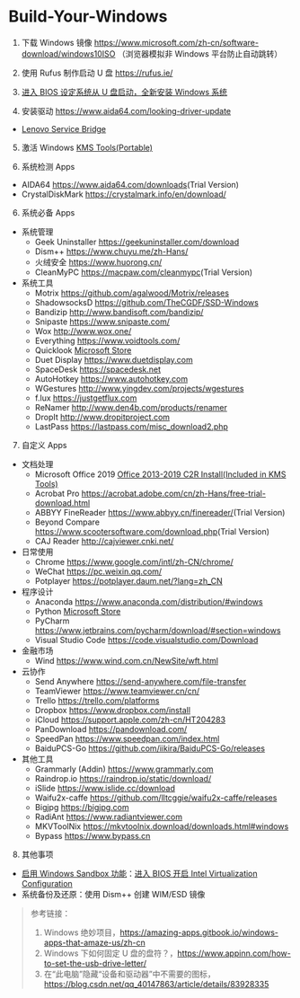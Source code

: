 # Build-Your-Windows

1. 下载 Windows 镜像 <https://www.microsoft.com/zh-cn/software-download/windows10ISO> （浏览器模拟非 Windows 平台防止自动跳转）

2. 使用 Rufus 制作启动 U 盘 <https://rufus.ie/>

3. [进入 BIOS 设定系统从 U 盘启动，全新安装 Windows 系统](http://www.upanok.com/jiaocheng/68.html)

4. 安装驱动 <https://www.aida64.com/looking-driver-update>
- [Lenovo Service Bridge](https://pcsupport.lenovo.com/us/zh/solutions/ht104055#d)

5. 激活 Windows [KMS Tools(Portable)](https://kms-activator.net/)

5. 系统检测 Apps
- AIDA64 <https://www.aida64.com/downloads>(Trial Version)
- CrystalDiskMark <https://crystalmark.info/en/download/>

6. 系统必备 Apps
- 系统管理
    - Geek Uninstaller <https://geekuninstaller.com/download>
    - Dism++ <https://www.chuyu.me/zh-Hans/>
    - 火绒安全 <https://www.huorong.cn/>
    - CleanMyPC <https://macpaw.com/cleanmypc>(Trial Version)
- 系统工具
    - Motrix <https://github.com/agalwood/Motrix/releases>
    - ShadowsocksD <https://github.com/TheCGDF/SSD-Windows>
    - Bandizip <http://www.bandisoft.com/bandizip/>
    - Snipaste <https://www.snipaste.com/>
    - Wox <http://www.wox.one/>
    - Everything <https://www.voidtools.com/>
    - Quicklook [Microsoft Store](https://www.microsoft.com/zh-cn/p/quicklook/9nv4bs3l1h4s?activetab=pivot:overviewtab)
    - Duet Display <https://www.duetdisplay.com>
    - SpaceDesk <https://spacedesk.net>
    - AutoHotkey <https://www.autohotkey.com>
    - WGestures <http://www.yingdev.com/projects/wgestures>
    - f.lux <https://justgetflux.com>
    - ReNamer <http://www.den4b.com/products/renamer>
    - DropIt <http://www.dropitproject.com>
    - LastPass <https://lastpass.com/misc_download2.php>

7. 自定义 Apps
- 文档处理
    - Microsoft Office 2019 [Office 2013-2019 C2R Install(Included in KMS Tools)](https://kms-activator.net/)
    - Acrobat Pro <https://acrobat.adobe.com/cn/zh-Hans/free-trial-download.html>
    - ABBYY FineReader <https://www.abbyy.cn/finereader/>(Trial Version)
    - Beyond Compare <https://www.scootersoftware.com/download.php>(Trial Version)
    - CAJ Reader <http://cajviewer.cnki.net/>
- 日常使用
    - Chrome <https://www.google.com/intl/zh-CN/chrome/>
    - WeChat <https://pc.weixin.qq.com/>
    - Potplayer <https://potplayer.daum.net/?lang=zh_CN>
- 程序设计
    - Anaconda <https://www.anaconda.com/distribution/#windows>
    - Python [Microsoft Store](https://www.microsoft.com/zh-cn/p/python-37/9nj46sx7x90p?activetab=pivot:overviewtab)
    - PyCharm <https://www.jetbrains.com/pycharm/download/#section=windows>
    - Visual Studio Code <https://code.visualstudio.com/Download>
- 金融市场
    - Wind <https://www.wind.com.cn/NewSite/wft.html>
- 云协作
    - Send Anywhere <https://send-anywhere.com/file-transfer>
    - TeamViewer <https://www.teamviewer.cn/cn/>
    - Trello <https://trello.com/platforms>
    - Dropbox <https://www.dropbox.com/install>
    - iCloud <https://support.apple.com/zh-cn/HT204283>
    - PanDownload <https://pandownload.com/>
    - SpeedPan <https://www.speedpan.com/index.html>
    - BaiduPCS-Go <https://github.com/iikira/BaiduPCS-Go/releases>
- 其他工具
    - Grammarly (Addin) <https://www.grammarly.com>
    - Raindrop.io <https://raindrop.io/static/download/>
    - iSlide <https://www.islide.cc/download>
    - Waifu2x-caffe <https://github.com/lltcggie/waifu2x-caffe/releases>
    - Bigjpg <https://bigjpg.com>
    - RadiAnt <https://www.radiantviewer.com>
    - MKVToolNix <https://mkvtoolnix.download/downloads.html#windows>
    - Bypass <https://www.bypass.cn>

8. 其他事项
- [启用 Windows Sandbox 功能](https://www.windows10.pro/windows-sandbox-inprivate-desktop/)：[进入 BIOS 开启 Intel Virtualization Configuration](https://www.windows10.pro/how-to-see-if-the-computer-can-run-hyper-v-virtual-machines/) 
- 系统备份及还原：使用 Dism++ 创建 WIM/ESD 镜像



> 参考链接：
> 1. Windows 绝妙项目，<https://amazing-apps.gitbook.io/windows-apps-that-amaze-us/zh-cn>
> 2. Windows 下如何固定 U 盘的盘符？，<https://www.appinn.com/how-to-set-the-usb-drive-letter/>
> 3. 在“此电脑”隐藏“设备和驱动器”中不需要的图标，<https://blog.csdn.net/qq_40147863/article/details/83928335>
